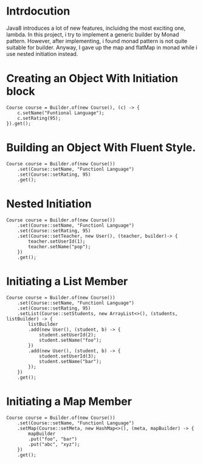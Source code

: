 # Intrdocution
Java8 introduces a lot of new features, incluidng the most exciting one, lambda. In this project, i try to implement a generic builder by Monad pattern. However, after implementing, i found monad pattern is not quite suitable for builder. Anyway, I gave up the map and flatMap in monad while i use nested initiation instead.


# Creating an Object With Initiation block

	Course course = Builder.of(new Course(), (c) -> {
        c.setName("Funtional Language");
        c.setRating(95);
    }).get();

# Building an Object With Fluent Style.

	Course course = Builder.of(new Course())
        .set(Course::setName, "Functionl Language")
        .set(Course::setRating, 95)
        .get();
	
# Nested Initiation 

	Course course = Builder.of(new Course())
        .set(Course::setName, "Functionl Language")
        .set(Course::setRating, 95)
        .set(Course::setTeacher, new User(), (teacher, builder)-> {
            teacher.setUserId(1);
            teacher.setName("pop");
        })
        .get();

# Initiating a List Member

	Course course = Builder.of(new Course())
        .set(Course::setName, "Functionl Language")
        .set(Course::setRating, 95)
        .setList(Course::setStudents, new ArrayList<>(), (students, listBuilder) -> {
            listBuilder
            .add(new User(), (student, b) -> {
                student.setUserId(2);
                student.setName("foo");
            })
            .add(new User(), (student, b) -> {
                student.setUserId(3);
                student.setName("bar");
            });
        })
        .get(); 
        
# Initiating a Map Member

	Course course = Builder.of(new Course())
        .set(Course::setName, "Functionl Language")
        .setMap(Course::setMeta, new HashMap<>(), (meta, mapBuilder) -> {
            mapBuilder
            .put("foo", "bar")
            .put("abc", "xyz");
        })
        .get();
        
